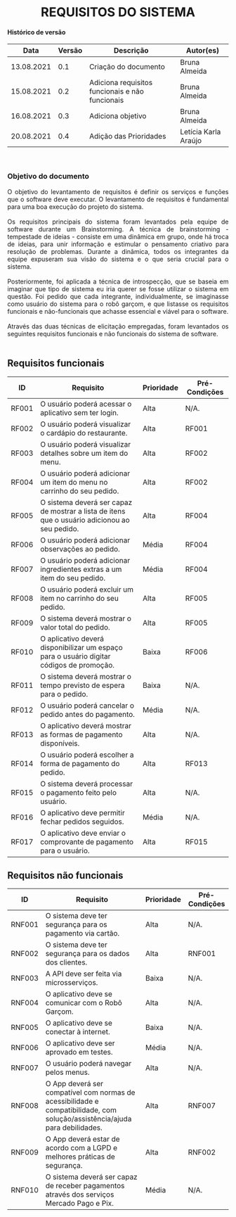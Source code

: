 # <center> REQUISITOS DO SISTEMA

#### Histórico de versão<br>

|    Data    |Versão| Descrição | Autor(es)|
| ---------- |------| --------- | -------- |
| 13.08.2021 | 0.1  | Criação do documento | Bruna Almeida |
| 15.08.2021 | 0.2  | Adiciona requisitos funcionais e não funcionais| Bruna Almeida |
| 16.08.2021 | 0.3  | Adiciona objetivo    | Bruna Almeida |
| 20.08.2021 | 0.4  | Adição das Prioridades | Letícia Karla Araújo |
<br>

### Objetivo do documento

<div align="justify">O objetivo do levantamento de requisitos é definir os serviços e funções que o software deve executar. O levantamento de requisitos é fundamental para uma boa execução do projeto do sistema. 
<br><br>
Os requisitos principais do sistema foram levantados pela equipe de software durante um Brainstorming. A técnica de brainstorming - tempestade de ideias - consiste em uma dinâmica em grupo, onde há troca de ideias, para unir informação e estimular o pensamento criativo para resolução de problemas. Durante a dinâmica, todos os integrantes da equipe expuseram sua visão do sistema e o que seria crucial para o sistema.
<br><br>
Posteriormente, foi aplicada a técnica de introspecção, que se baseia em imaginar que tipo de sistema eu iria querer se fosse utilizar o sistema em questão. Foi pedido que cada integrante, individualmente, se imaginasse como usuário do sistema para o robô garçom, e que listasse os requisitos funcionais e não-funcionais que achasse essencial e viável para o software.
<br><br>
Através das duas técnicas de elicitação empregadas, foram levantados os seguintes requisitos funcionais e não funcionais do sistema de software.
</div>
<br>

## Requisitos funcionais

|  ID |Requisito| Prioridade| Pré-Condições|
|-----|---------|---------| -----------|
|RF001|O usuário poderá acessar o aplicativo sem ter login.| Alta| N/A. |
|RF002|O usuário poderá visualizar o cardápio do restaurante.| Alta| RF001 |
|RF003|O usuário poderá visualizar detalhes sobre um item do menu.| Alta| RF002 |
|RF004|O usuário poderá adicionar um item do menu no carrinho do seu pedido.| Alta| RF002 |
|RF005|O sistema deverá ser capaz de mostrar a lista de itens que o usuário adicionou ao seu pedido.| Alta| RF004 |
|RF006|O usuário poderá adicionar observações ao pedido.| Média | RF004 |
|RF007|O usuário poderá adicionar ingredientes extras a um item do seu pedido.| Média | RF004 |
|RF008|O usuário poderá excluir um item no carrinho do seu pedido.| Alta | RF005 |
|RF009|O sistema deverá mostrar o valor total do pedido.| Alta | RF005 |
|RF010|O aplicativo deverá disponibilizar um espaço para o usuário digitar códigos de promoção.| Baixa | RF006 |
|RF011|O sistema deverá mostrar o tempo previsto de espera para o pedido.| Baixa | N/A. |
|RF012|O usuário poderá cancelar o pedido antes do pagamento.| Média | N/A. |
|RF013|O aplicativo deverá mostrar as formas de pagamento disponíveis.| Alta | N/A. |
|RF014|O usuário poderá escolher a forma de pagamento do pedido.| Alta | RF013 |
|RF015|O sistema deverá processar o pagamento feito pelo usuário.| Alta | N/A. |
|RF016|O aplicativo deve permitir fechar pedidos seguidos.| Média | N/A. |
|RF017|O aplicativo deve enviar o comprovante de pagamento para o usuário.| Alta | RF015 |


## Requisitos não funcionais

|  ID |Requisito| Prioridade| Pré-Condições|
|-----|---------| ---------| -----------|
|RNF001|O sistema deve ter segurança para os pagamento via cartão.| Alta | N/A. |
|RNF002|O sistema deve ter segurança para os dados dos clientes.| Alta | RNF001 |
|RNF003|A API deve ser feita via microsserviços.| Baixa | N/A. |
|RNF004|O aplicativo deve se comunicar com o Robô Garçom.| Alta | N/A. |
|RNF005|O aplicativo deve se conectar à internet.| Baixa | N/A. |
|RNF006|O aplicativo deve ser aprovado em testes.| Média | N/A. |
|RNF007|O usuário poderá navegar pelos menus.| Alta | N/A. |
|RNF008|O App deverá ser compatível com normas de acessibilidade e compatibilidade, com solução/assistência/ajuda para debilidades.| Alta | RNF007 |
|RNF009|O App deverá estar de acordo com a LGPD e melhores práticas de segurança.| Alta | RNF002 |
|RNF010|O sistema deverá ser capaz de receber pagamentos através dos serviços Mercado Pago e Pix.| Média | N/A. |
